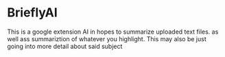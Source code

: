 # BrieflyAI
This is a google extension AI in hopes to summarize uploaded text files. 
as well ass summariztion of whatever you highlight. This may also be just going into more detail about said subject

